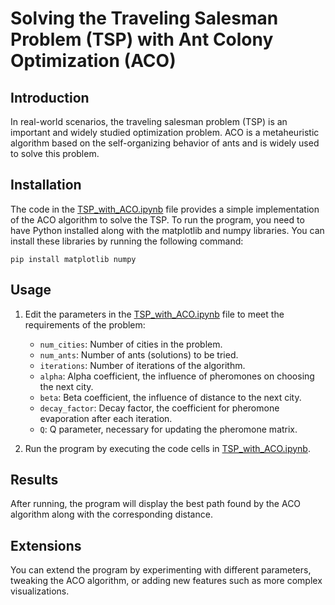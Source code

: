 # Solving the Traveling Salesman Problem (TSP) with Ant Colony Optimization (ACO)

## Introduction
In real-world scenarios, the traveling salesman problem (TSP) is an important and widely studied optimization problem. ACO is a metaheuristic algorithm based on the self-organizing behavior of ants and is widely used to solve this problem.

## Installation
The code in the [TSP_with_ACO.ipynb](TSP_with_ACO.ipynb) file provides a simple implementation of the ACO algorithm to solve the TSP. To run the program, you need to have Python installed along with the matplotlib and numpy libraries. You can install these libraries by running the following command:

```pip install matplotlib numpy```

## Usage
1. Edit the parameters in the [TSP_with_ACO.ipynb](TSP_with_ACO.ipynb) file to meet the requirements of the problem:
   - `num_cities`: Number of cities in the problem.
   - `num_ants`: Number of ants (solutions) to be tried.
   - `iterations`: Number of iterations of the algorithm.
   - `alpha`: Alpha coefficient, the influence of pheromones on choosing the next city.
   - `beta`: Beta coefficient, the influence of distance to the next city.
   - `decay_factor`: Decay factor, the coefficient for pheromone evaporation after each iteration.
   - `Q`: Q parameter, necessary for updating the pheromone matrix.

2. Run the program by executing the code cells in [TSP_with_ACO.ipynb](TSP_with_ACO.ipynb).

## Results
After running, the program will display the best path found by the ACO algorithm along with the corresponding distance.

## Extensions
You can extend the program by experimenting with different parameters, tweaking the ACO algorithm, or adding new features such as more complex visualizations.